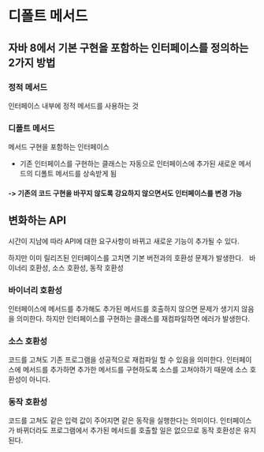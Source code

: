 # 디폴트 메서드
## 자바 8에서 기본 구현을 포함하는 인터페이스를 정의하는 2가지 방법
### 정적 메서드
인터페이스 내부에 정적 메서드를 사용하는 것
### 디폴트 메서드
메서드 구현을 포함하는 인터페이스
+ 기존 인터페이스를 구현하는 클래스는 자동으로 인터페이스에 추가된 새로운 메서드의 디폴트 메서드를 상속받게 됨
#### -> 기존의 코드 구현을 바꾸지 않도록 강요하지 않으면서도 인터페이스를 변경 가능

## 변화하는 API
시간이 지남에 따라 API에 대한 요구사항이 바뀌고 새로운 기능이 추가될 수 있다.

하지만 이미 릴리즈된 인터페이스를 고치면 기본 버전과의 호환성 문제가 발생한다.
 
바이너리 호환성, 소스 호환성, 동작 호환성

### 바이너리 호환성 
인터페이스에 메서드를 추가해도 추가된 메서드를 호출하지 않으면 문제가 생기지 않음을 의미한다. 
하지만 인터페이스를 구현하는 클래스를 재컴파일하면 에러가 발생한다.
### 소스 호환성 
코드를 고쳐도 기존 프로그램을 성공적으로 재컴파일 할 수 있음을 의미한다. 인터페이스에 메서드를 추가하면 추가한 메서드를 구현하도록 소스를 고쳐야하기 때문에 소스 호환성이 아니다.
### 동작 호환성 
코드를 고쳐도 같은 입력 값이 주어지면 같은 동작을 실행한다는 의미이다. 인터페이스가 바뀌더라도 프로그램에서 추가된 메서드를 호출할 일은 없으므로 동작 호환성은 유지된다.
